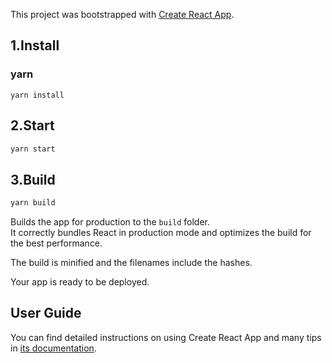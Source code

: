 This project was bootstrapped with [Create React App](https://github.com/facebook/create-react-app).

## 1.Install


### yarn

```
yarn install
```

## 2.Start

```sh
yarn start
```

## 3.Build

```sh
yarn build
```

Builds the app for production to the `build` folder.<br>
It correctly bundles React in production mode and optimizes the build for the best performance.

The build is minified and the filenames include the hashes.<br>

Your app is ready to be deployed.

## User Guide

You can find detailed instructions on using Create React App and many tips in [its documentation](https://facebook.github.io/create-react-app/).
